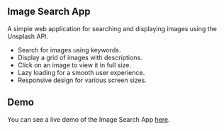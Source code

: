 ## Image Search App

A simple web application for searching and displaying images using the Unsplash API.
- Search for images using keywords.
- Display a grid of images with descriptions.
- Click on an image to view it in full size.
- Lazy loading for a smooth user experience.
- Responsive design for various screen sizes.

## Demo

You can see a live demo of the Image Search App [here](link_to_your_demo_if_available).





